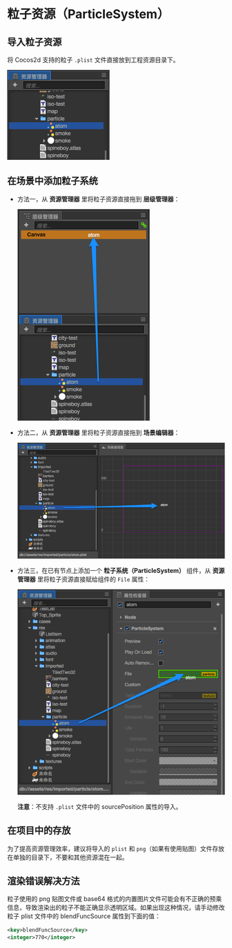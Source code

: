 # 粒子资源（ParticleSystem）

## 导入粒子资源

将 Cocos2d 支持的粒子 `.plist` 文件直接放到工程资源目录下。

![imported](particle/imported.png)

## 在场景中添加粒子系统

- 方法一，从 **资源管理器** 里将粒子资源直接拖到 **层级管理器**：

  ![drag-to-hierarchy](particle/drag-to-hierarchy.png)

- 方法二，从 **资源管理器** 里将粒子资源直接拖到 **场景编辑器**：

  ![drag-to-scene](particle/drag-to-scene.png)

- 方法三，在已有节点上添加一个 **粒子系统（ParticleSystem）** 组件，从 **资源管理器** 里将粒子资源直接赋给组件的 `File` 属性：

  ![drag-to-inspector](particle/drag-to-inspector.png)

  **注意**：不支持 `.plist` 文件中的 sourcePosition 属性的导入。

## 在项目中的存放

为了提高资源管理效率，建议将导入的 `plist` 和 `png`（如果有使用贴图）文件存放在单独的目录下，不要和其他资源混在一起。

## 渲染错误解决方法

粒子使用的 png 贴图文件或 base64 格式的内置图片文件可能会有不正确的预乘信息，导致渲染出的粒子不能正确显示透明区域。如果出现这种情况，请手动修改粒子 plist 文件中的 blendFuncSource 属性到下面的值：

```xml
<key>blendFuncSource</key>
<integer>770</integer>
```